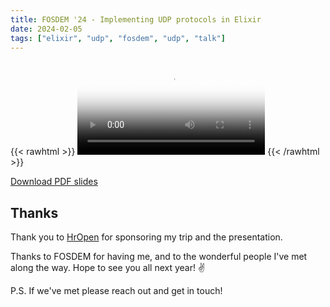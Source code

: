 ```yaml
---
title: FOSDEM '24 - Implementing UDP protocols in Elixir
date: 2024-02-05
tags: ["elixir", "udp", "fosdem", "udp", "talk"]
---
```


{{< rawhtml >}}
  <video controls poster="/talks/fosdem_24_slides.png">
    <source src="https://dl.0x7f.dev/fosdem24.mp4" type="video/mp4">
    Your browser does not support the video tag.
  </video>
{{< /rawhtml >}}

[Download PDF slides](/talks/fosdem_24_slides.pdf)

## Thanks

Thank you to [HrOpen](https://www.open.hr/) for sponsoring my trip and the presentation.

Thanks to FOSDEM for having me, and to the wonderful people I've met along the way. Hope to see you all next year! ✌️

P.S. If we've met please reach out and get in touch!
